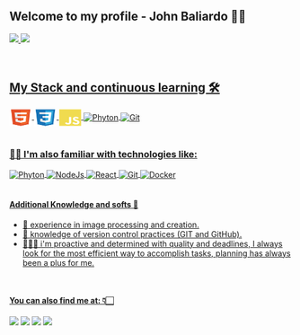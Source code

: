 ## Welcome to my profile - John Baliardo 🖖🏻

 <div>
   <a href="https://github.com/srbaliardo">
   <img height="180em" src="https://github-readme-stats.vercel.app/api?username=srbaliardo&show_icons=true&theme=tokyonight&include_all_commits=true&count_private=true"/>
   <img height="180em" src="https://github-readme-stats.vercel.app/api/top-langs/?username=srbaliardo&layout=compact&langs_count=6&theme=tokyonight"/>
</div>
    
<br>
<br>
    
## My Stack and continuous learning 🛠️
<div style="display: inline_block">
  <img align="center" alt="HTML" height="30" width="40" src="https://raw.githubusercontent.com/devicons/devicon/master/icons/html5/html5-original.svg">
  <img align="center" alt="CSS" height="30" width="40" src="https://raw.githubusercontent.com/devicons/devicon/master/icons/css3/css3-original.svg">
  <img align="center" alt="Js" height="30" width="40" src="https://raw.githubusercontent.com/devicons/devicon/master/icons/javascript/javascript-plain.svg">
  <img align="center" alt="Phyton" height="30" width="40" src="https://cdn.jsdelivr.net/gh/devicons/devicon@latest/icons/python/python-original.svg">
  <img align="center" alt="Git" height="30" width="40" src="https://cdn.jsdelivr.net/gh/devicons/devicon@latest/icons/git/git-original.svg">
<!--   <img align="center" alt="VSCode" height="30" width="40" src="https://cdn.jsdelivr.net/gh/devicons/devicon@latest/icons/vscode/vscode-original.svg"> -->
</div>

<br>

### 👨‍💻 I'm also familiar with technologies like:
<div style="display: inline_block">
  <img align="center" alt="Phyton" height="30" width="40" src="https://cdn.jsdelivr.net/gh/devicons/devicon@latest/icons/python/python-original.svg">
  <img align="center" alt="NodeJs" height="30" width="40" src="https://cdn.jsdelivr.net/gh/devicons/devicon@latest/icons/nodejs/nodejs-plain.svg">
  <img align="center" alt="React" height="30" width="40" src="https://cdn.jsdelivr.net/gh/devicons/devicon@latest/icons/react/react-original.svg">
  <img align="center" alt="Git" height="30" width="40" src="https://cdn.jsdelivr.net/gh/devicons/devicon/icons/git/git-original.svg">
  <img align="center" alt="Docker" height="30" width="40" src="https://cdn.jsdelivr.net/gh/devicons/devicon@latest/icons/docker/docker-original.svg">
</div>

<br>

#### Additional Knowledge and softs 🧠
- 🧩 experience in image processing and creation.
- 🔄 knowledge of version control practices (GIT and GitHub).
- 🙋🏻‍♂️ i'm proactive and determined with quality and deadlines, I always look for the most efficient way to accomplish tasks, planning has always been a plus for me.
 
<br>
 
#### You can also find me at: 👇🏻
<div> 
  <a href="https://instagram.com/sr.baliardo" target="_blank"><img src="https://img.shields.io/badge/-Instagram-%23E4405F?style=for-the-badge&logo=instagram&logoColor=white" target="_blank"></a>
  <a href="https://discord.gg/srbaliardo" target="_blank"><img src="https://img.shields.io/badge/Discord-7289DA?style=for-the-badge&logo=discord&logoColor=white" target="_blank"></a> 
  <a href = "mailto:herbertsolid@gmail.com"><img src="https://img.shields.io/badge/-Gmail-%23333?style=for-the-badge&logo=gmail&logoColor=white" target="_blank"></a>
  <a href="https://www.linkedin.com/in/john-baliardo/" target="_blank"><img src="https://img.shields.io/badge/-LinkedIn-%230077B5?style=for-the-badge&logo=linkedin&logoColor=white" target="_blank"></a>
</div>
